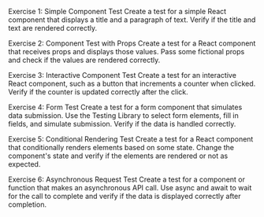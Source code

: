 Exercise 1: Simple Component Test
Create a test for a simple React component that displays a title and a paragraph of text. Verify if the title and text are rendered correctly.

Exercise 2: Component Test with Props
Create a test for a React component that receives props and displays those values. Pass some fictional props and check if the values are rendered correctly.

Exercise 3: Interactive Component Test
Create a test for an interactive React component, such as a button that increments a counter when clicked. Verify if the counter is updated correctly after the click.

Exercise 4: Form Test
Create a test for a form component that simulates data submission. Use the Testing Library to select form elements, fill in fields, and simulate submission. Verify if the data is handled correctly.

Exercise 5: Conditional Rendering Test
Create a test for a React component that conditionally renders elements based on some state. Change the component's state and verify if the elements are rendered or not as expected.

Exercise 6: Asynchronous Request Test
Create a test for a component or function that makes an asynchronous API call. Use async and await to wait for the call to complete and verify if the data is displayed correctly after completion.
